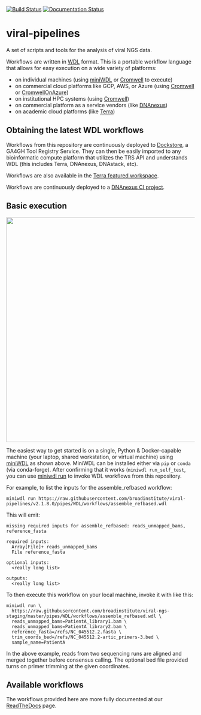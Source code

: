 [![Build Status](https://travis-ci.com/broadinstitute/viral-pipelines.svg?branch=master)](https://travis-ci.com/broadinstitute/viral-pipelines)
[![Documentation Status](https://readthedocs.org/projects/viral-pipelines/badge/?version=latest)](http://viral-pipelines.readthedocs.io/en/latest/?badge=latest)

# viral-pipelines

A set of scripts and tools for the analysis of viral NGS data.

Workflows are written in [WDL](https://github.com/openwdl/wdl) format. This is a portable workflow language that allows for easy execution on a wide variety of platforms:
 - on individual machines (using [miniWDL](https://github.com/chanzuckerberg/miniwdl) or [Cromwell](https://github.com/broadinstitute/cromwell) to execute)
 - on commercial cloud platforms like GCP, AWS, or Azure (using [Cromwell](https://github.com/broadinstitute/cromwell) or [CromwellOnAzure](https://github.com/microsoft/CromwellOnAzure))
 - on institutional HPC systems (using [Cromwell](https://github.com/broadinstitute/cromwell))
 - on commercial platform as a service vendors (like [DNAnexus](https://dnanexus.com/))
 - on academic cloud platforms (like [Terra](https://app.terra.bio/))


## Obtaining the latest WDL workflows

Workflows from this repository are continuously deployed to [Dockstore](https://dockstore.org/organizations/BroadInstitute/collections/pgs), a GA4GH Tool Registry Service. They can then be easily imported to any bioinformatic compute platform that utilizes the TRS API and understands WDL (this includes Terra, DNAnexus, DNAstack, etc).

Workflows are also available in the [Terra featured workspace](https://app.terra.bio/#workspaces/pathogen-genomic-surveillance/COVID-19).

Workflows are continuously deployed to a [DNAnexus CI project](https://platform.dnanexus.com/projects/F8PQ6380xf5bK0Qk0YPjB17P).


## Basic execution

<img src="https://github.com/openwdl/learn-wdl/blob/master/images/miniwdl-dev.png" width=600>

The easiest way to get started is on a single, Python & Docker-capable machine (your laptop, shared workstation, or virtual machine) using [miniWDL](https://github.com/chanzuckerberg/miniwdl) as shown above. MiniWDL can be installed either via `pip` or `conda` (via conda-forge). After confirming that it works (`miniwdl run_self_test`, you can use [miniwdl run](https://miniwdl.readthedocs.io/en/latest/getting_started.html) to invoke WDL workflows from this repository.

For example, to list the inputs for the assemble_refbased workflow:

```
miniwdl run https://raw.githubusercontent.com/broadinstitute/viral-pipelines/v2.1.8.0/pipes/WDL/workflows/assemble_refbased.wdl
```

This will emit:
```
missing required inputs for assemble_refbased: reads_unmapped_bams, reference_fasta

required inputs:
  Array[File]+ reads_unmapped_bams
  File reference_fasta

optional inputs:
  <really long list>

outputs:
  <really long list>
```

To then execute this workflow on your local machine, invoke it with like this:
```
miniwdl run \
  https://raw.githubusercontent.com/broadinstitute/viral-ngs-staging/master/pipes/WDL/workflows/assemble_refbased.wdl \
  reads_unmapped_bams=PatientA_library1.bam \
  reads_unmapped_bams=PatientA_library2.bam \
  reference_fasta=/refs/NC_045512.2.fasta \
  trim_coords_bed=/refs/NC_045512.2-artic_primers-3.bed \
  sample_name=PatientA
```

In the above example, reads from two sequencing runs are aligned and merged together before consensus calling. The optional bed file provided turns on primer trimming at the given coordinates.


## Available workflows

The workflows provided here are more fully documented at our [ReadTheDocs](https://viral-pipelines.readthedocs.io/en/latest/workflows.html) page.
